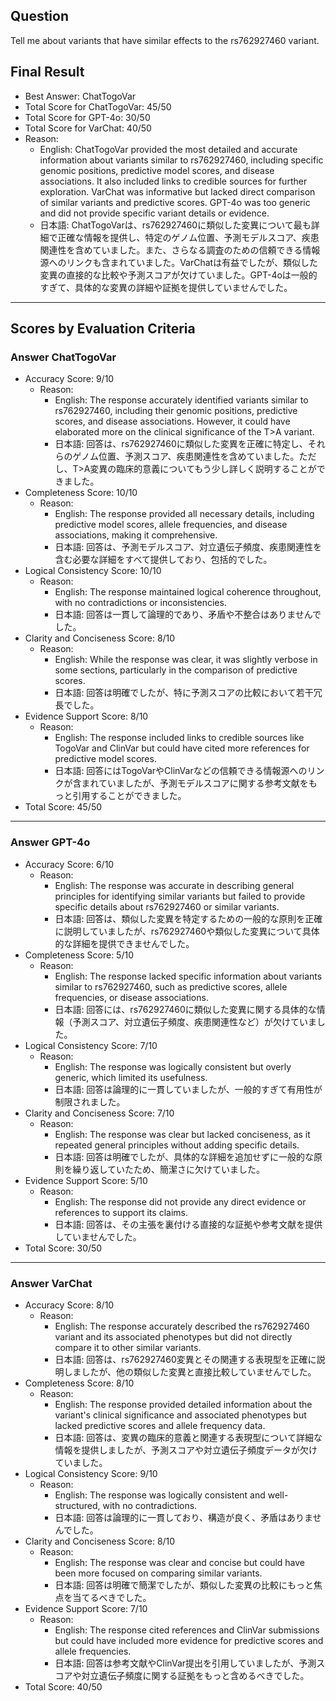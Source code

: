 ## Question

Tell me about variants that have similar effects to the rs762927460 variant.

## Final Result

- Best Answer: ChatTogoVar
- Total Score for ChatTogoVar: 45/50
- Total Score for GPT-4o: 30/50
- Total Score for VarChat: 40/50
- Reason:
  - English: ChatTogoVar provided the most detailed and accurate information about variants similar to rs762927460, including specific genomic positions, predictive model scores, and disease associations. It also included links to credible sources for further exploration. VarChat was informative but lacked direct comparison of similar variants and predictive scores. GPT-4o was too generic and did not provide specific variant details or evidence.
  - 日本語: ChatTogoVarは、rs762927460に類似した変異について最も詳細で正確な情報を提供し、特定のゲノム位置、予測モデルスコア、疾患関連性を含めていました。また、さらなる調査のための信頼できる情報源へのリンクも含まれていました。VarChatは有益でしたが、類似した変異の直接的な比較や予測スコアが欠けていました。GPT-4oは一般的すぎて、具体的な変異の詳細や証拠を提供していませんでした。

---

## Scores by Evaluation Criteria

### Answer ChatTogoVar
- Accuracy Score: 9/10
  - Reason: 
    - English: The response accurately identified variants similar to rs762927460, including their genomic positions, predictive scores, and disease associations. However, it could have elaborated more on the clinical significance of the T>A variant.
    - 日本語: 回答は、rs762927460に類似した変異を正確に特定し、それらのゲノム位置、予測スコア、疾患関連性を含めていました。ただし、T>A変異の臨床的意義についてもう少し詳しく説明することができました。
- Completeness Score: 10/10
  - Reason: 
    - English: The response provided all necessary details, including predictive model scores, allele frequencies, and disease associations, making it comprehensive.
    - 日本語: 回答は、予測モデルスコア、対立遺伝子頻度、疾患関連性を含む必要な詳細をすべて提供しており、包括的でした。
- Logical Consistency Score: 10/10
  - Reason: 
    - English: The response maintained logical coherence throughout, with no contradictions or inconsistencies.
    - 日本語: 回答は一貫して論理的であり、矛盾や不整合はありませんでした。
- Clarity and Conciseness Score: 8/10
  - Reason: 
    - English: While the response was clear, it was slightly verbose in some sections, particularly in the comparison of predictive scores.
    - 日本語: 回答は明確でしたが、特に予測スコアの比較において若干冗長でした。
- Evidence Support Score: 8/10
  - Reason: 
    - English: The response included links to credible sources like TogoVar and ClinVar but could have cited more references for predictive model scores.
    - 日本語: 回答にはTogoVarやClinVarなどの信頼できる情報源へのリンクが含まれていましたが、予測モデルスコアに関する参考文献をもっと引用することができました。
- Total Score: 45/50

---

### Answer GPT-4o
- Accuracy Score: 6/10
  - Reason: 
    - English: The response was accurate in describing general principles for identifying similar variants but failed to provide specific details about rs762927460 or similar variants.
    - 日本語: 回答は、類似した変異を特定するための一般的な原則を正確に説明していましたが、rs762927460や類似した変異について具体的な詳細を提供できませんでした。
- Completeness Score: 5/10
  - Reason: 
    - English: The response lacked specific information about variants similar to rs762927460, such as predictive scores, allele frequencies, or disease associations.
    - 日本語: 回答には、rs762927460に類似した変異に関する具体的な情報（予測スコア、対立遺伝子頻度、疾患関連性など）が欠けていました。
- Logical Consistency Score: 7/10
  - Reason: 
    - English: The response was logically consistent but overly generic, which limited its usefulness.
    - 日本語: 回答は論理的に一貫していましたが、一般的すぎて有用性が制限されました。
- Clarity and Conciseness Score: 7/10
  - Reason: 
    - English: The response was clear but lacked conciseness, as it repeated general principles without adding specific details.
    - 日本語: 回答は明確でしたが、具体的な詳細を追加せずに一般的な原則を繰り返していたため、簡潔さに欠けていました。
- Evidence Support Score: 5/10
  - Reason: 
    - English: The response did not provide any direct evidence or references to support its claims.
    - 日本語: 回答は、その主張を裏付ける直接的な証拠や参考文献を提供していませんでした。
- Total Score: 30/50

---

### Answer VarChat
- Accuracy Score: 8/10
  - Reason: 
    - English: The response accurately described the rs762927460 variant and its associated phenotypes but did not directly compare it to other similar variants.
    - 日本語: 回答は、rs762927460変異とその関連する表現型を正確に説明しましたが、他の類似した変異と直接比較していませんでした。
- Completeness Score: 8/10
  - Reason: 
    - English: The response provided detailed information about the variant's clinical significance and associated phenotypes but lacked predictive scores and allele frequency data.
    - 日本語: 回答は、変異の臨床的意義と関連する表現型について詳細な情報を提供しましたが、予測スコアや対立遺伝子頻度データが欠けていました。
- Logical Consistency Score: 9/10
  - Reason: 
    - English: The response was logically consistent and well-structured, with no contradictions.
    - 日本語: 回答は論理的に一貫しており、構造が良く、矛盾はありませんでした。
- Clarity and Conciseness Score: 8/10
  - Reason: 
    - English: The response was clear and concise but could have been more focused on comparing similar variants.
    - 日本語: 回答は明確で簡潔でしたが、類似した変異の比較にもっと焦点を当てるべきでした。
- Evidence Support Score: 7/10
  - Reason: 
    - English: The response cited references and ClinVar submissions but could have included more evidence for predictive scores and allele frequencies.
    - 日本語: 回答は参考文献やClinVar提出を引用していましたが、予測スコアや対立遺伝子頻度に関する証拠をもっと含めるべきでした。
- Total Score: 40/50